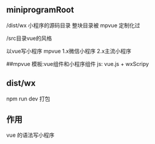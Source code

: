 ## miniprogramRoot
/dist/wx
小程序的源码目录
整块目录被 mpvue 定制化过

/src目录vue的风格

以vue写小程序
mpvue 1.x微信小程序
2.x主流小程序

##mpvue
模板:vue组件和小程序组件
js: vue.js + wxScripy

## dist/wx
npm run dev 打包

## 作用
vue 的语法写小程序